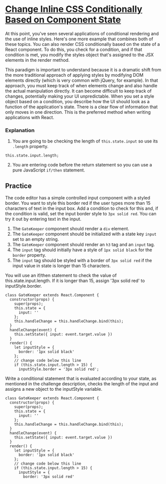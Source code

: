 # [Change Inline CSS Conditionally Based on Component State](https://www.freecodecamp.org/learn/front-end-development-libraries/react/change-inline-css-conditionally-based-on-component-state)

At this point, you've seen several applications of conditional rendering and the use of inline styles. Here's one more example that combines both of these topics. You can also render CSS conditionally based on the state of a React component. To do this, you check for a condition, and if that condition is met, you modify the styles object that's assigned to the JSX elements in the render method.

This paradigm is important to understand because it is a dramatic shift from the more traditional approach of applying styles by modifying DOM elements directly (which is very common with jQuery, for example). In that approach, you must keep track of when elements change and also handle the actual manipulation directly. It can become difficult to keep track of changes, potentially making your UI unpredictable. When you set a style object based on a condition, you describe how the UI should look as a function of the application's state. There is a clear flow of information that only moves in one direction. This is the preferred method when writing applications with React.

### Explanation
1. You are going to be checking the length of `this.state.input` so use its `.length` property.

```
this.state.input.length;
```

2. You are entering code before the return statement so you can use a pure JavaScript `if/then` statement.

## Practice
The code editor has a simple controlled input component with a styled border. You want to style this border red if the user types more than 15 characters of text in the input box. Add a condition to check for this and, if the condition is valid, set the input border style to `3px solid red`. You can try it out by entering text in the input.

1. The `GateKeeper` component should render a `div` element.
2. The `GateKeeper` component should be initialized with a state key `input` set to an empty string.
3. The `GateKeeper` component should render an `h3` tag and an `input` tag.
4. The `input` tag should initially have a style of `1px solid black` for the `border` property.
5. The `input` tag should be styled with a border of `3px solid red` if the input value in state is longer than 15 characters.

You will use an if/then statement to check the value of this.state.input.length. If it is longer than 15, assign '3px solid red' to inputStyle.border.

```
class GateKeeper extends React.Component {
  constructor(props) {
    super(props);
    this.state = {
      input: ''
    };
    this.handleChange = this.handleChange.bind(this);
  }
  handleChange(event) {
    this.setState({ input: event.target.value })
  }
  render() {
    let inputStyle = {
      border: '1px solid black'
    };
    // change code below this line
    if (this.state.input.length > 15) {
      inputStyle.border = '3px solid red';
```

Write a conditional statement that is evaluated according to your state, as mentioned in the challenge description, checks the length of the input and assigns a new object to the inputStyle variable.

```
class GateKeeper extends React.Component {
  constructor(props) {
    super(props);
    this.state = {
      input: ''
    };
    this.handleChange = this.handleChange.bind(this);
  }
  handleChange(event) {
    this.setState({ input: event.target.value })
  }
  render() {
    let inputStyle = {
      border: '1px solid black'
    };
    // change code below this line
    if (this.state.input.length > 15) {
      inputStyle = {
        border: '3px solid red' 
```
